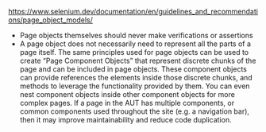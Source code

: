 https://www.selenium.dev/documentation/en/guidelines_and_recommendations/page_object_models/


- Page objects themselves should never make verifications or assertions
- A page object does not necessarily need to represent all the parts of a page itself. The same principles used for page objects can be used to create “Page Component Objects” that represent discrete chunks of the page and can be included in page objects. These component objects can provide references the elements inside those discrete chunks, and methods to leverage the functionality provided by them. You can even nest component objects inside other component objects for more complex pages. If a page in the AUT has multiple components, or common components used throughout the site (e.g. a navigation bar), then it may improve maintainability and reduce code duplication.
